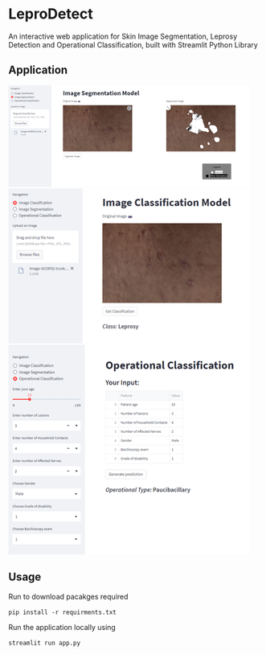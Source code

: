 # LeproDetect
An interactive web application for Skin Image Segmentation, Leprosy Detection and Operational Classification, built with Streamlit Python Library

## Application
![Component 1](img/Sample_1.png)
![Component 2](img/Sample_2.png)
![Component 3](img/Sample_3.png)

## Usage

Run to  download pacakges required
```
pip install -r requirments.txt
```

Run the application locally using

```
streamlit run app.py
```


